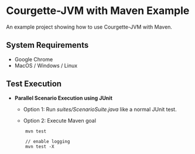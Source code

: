 # Courgette-JVM with Maven Example

An example project showing how to use Courgette-JVM with Maven.

## System Requirements

* Google Chrome
* MacOS / Windows / Linux

## Test Execution
        
* **Parallel Scenario Execution using JUnit**
    * Option 1: Run _suites/ScenarioSuite.java_ like a normal JUnit test.
    
    * Option 2: Execute Maven goal
    ````maven
        mvn test
        
        // enable logging
        mvn test -X
    ````
